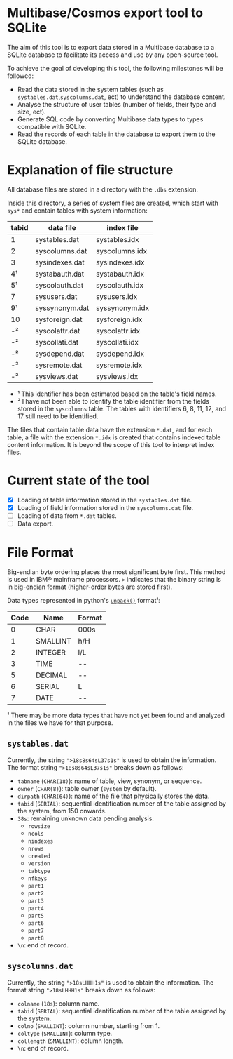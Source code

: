 # Multibase/Cosmos export tool to SQLite

The aim of this tool is to export data stored in a Multibase database to a SQLite database to facilitate its access and use by any open-source tool.

To achieve the goal of developing this tool, the following milestones will be followed:

- Read the data stored in the system tables (such as `systables.dat`,`syscolumns.dat`, ect) to understand the database content.
- Analyse the structure of user tables (number of fields, their type and size, ect).
- Generate SQL code by converting Multibase data types to types compatible with SQLite.
- Read the records of each table in the database to export them to the SQLite database.

# Explanation of file structure

All database files are stored in a directory with the `.dbs` extension. 

Inside this directory, a series of system files are created, which start with `sys*` and contain tables with system information:

| tabid | data file      | index file     |
|-------|----------------|----------------|
| 1     | systables.dat  | systables.idx  |
| 2     | syscolumns.dat | syscolumns.idx |
| 3     | sysindexes.dat | sysindexes.idx |
| 4¹    | systabauth.dat | systabauth.idx |
| 5¹    | syscolauth.dat | syscolauth.idx |
| 7     | sysusers.dat   | sysusers.idx   |
| 9¹    | syssynonym.dat | syssynonym.idx |
| 10    | sysforeign.dat | sysforeign.idx |
| -²    | syscolattr.dat | syscolattr.idx |
| -²    | syscollati.dat | syscollati.idx |
| -²    | sysdepend.dat  | sysdepend.idx  |
| -²    | sysremote.dat  | sysremote.idx  |
| -²    | sysviews.dat   | sysviews.idx   |

* ¹ This identifier has been estimated based on the table's field names.
* ² I have not been able to identify the table identifier from the fields stored in the `syscolumns` table. The tables with identifiers 6, 8, 11, 12, and 17 still need to be identified.


The files that contain table data have the extension `*.dat`, and for each table, a file with the extension `*.idx` is created that contains indexed table content information. It is beyond the scope of this tool to interpret index files.

# Current state of the tool

- [x] Loading of table information stored in the `systables.dat` file.
- [x] Loading of field information stored in the `syscolumns.dat` file.
- [ ] Loading of data from `*.dat` tables.
- [ ] Data export.

# File Format
Big-endian byte ordering places the most significant byte first. This method is used in IBM® mainframe processors. `>` indicates that the binary string is in big-endian format (higher-order bytes are stored first).

Data types represented in python's [`unpack()`](https://docs.python.org/3/library/struct.html#format-characters) format¹:

| Code | Name       | Format |
|------|------------|--------|
| 0    | CHAR       | 000s   |
| 1    | SMALLINT   | h/H    |
| 2    | INTEGER    | l/L    |
| 3    | TIME       | --     |
| 5    | DECIMAL    | --     |
| 6    | SERIAL     | L      |
| 7    | DATE       | --     |

¹ There may be more data types that have not yet been found and analyzed in the files we have for that purpose.

## `systables.dat`
Currently, the string `">18s8s64sL37s1s"` is used to obtain the information. The format string `">18s8s64sL37s1s"` breaks down as follows:

- `tabname` (`CHAR(18)`): name of table, view, synonym, or sequence.
- `owner` (`CHAR(8)`): table owner (`system` by default).
- `dirpath` (`CHAR(64)`): name of the file that physically stores the data.
- `tabid` (`SERIAL`): sequential identification number of the table assigned by the system, from 150 onwards.
- `38s`: remaining unknown data pending analysis:
  - `rowsize`
  - `ncols`
  - `nindexes`
  - `nrows`
  - `created`
  - `version`
  - `tabtype`
  - `nfkeys`
  - `part1`
  - `part2`
  - `part3`
  - `part4`
  - `part5`
  - `part6`
  - `part7`
  - `part8`
- `\n`: end of record.

## `syscolumns.dat`
Currently, the string `">18sLHHH1s"` is used to obtain the information. The format string `">18sLHHH1s"` breaks down as follows:

- `colname` (`18s`): column name.
- `tabid` (`SERIAL`): sequential identification number of the table assigned by the system.
- `colno` (`SMALLINT`): column number, starting from 1.
- `coltype` (`SMALLINT`): column type.
- `collength` (`SMALLINT`): column length.
- `\n`: end of record.
